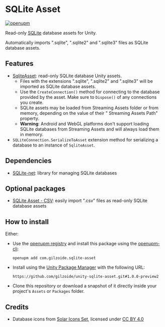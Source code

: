 # SQLite Asset

[![openupm](https://img.shields.io/npm/v/com.gilzoide.sqlite-asset?label=openupm&registry_uri=https://package.openupm.com)](https://openupm.com/packages/com.gilzoide.sqlite-asset/)

Read-only [SQLite](https://sqlite.org/) database assets for Unity.

Automatically imports ".sqlite", ".sqlite2" and ".sqlite3" files as SQLite database assets.

## Features

- [SqliteAsset](Runtime/SqliteAsset.cs): read-only SQLite database Unity assets.
    + Files with the extensions ".sqlite", ".sqlite2" and ".sqlite3" will be imported as SQLite database assets.
    + Use the `CreateConnection()` method for connecting to the database provided by the asset.
      Make sure to `Dispose()` of any connections you create.
    + SQLite assets may be loaded from Streaming Assets folder or from memory, depending on the value of their "
      Streaming Assets Path" property.
    + **Warning**: Android and WebGL platforms don't support loading SQLite databases from Streaming Assets and will
      always load them in memory.
- `SQLiteConnection.SerializeToAsset` extension method for serializing a database to an instance of `SqliteAsset`.

## Dependencies

- [SQLite-net](https://github.com/gilzoide/unity-sqlite-net): library for managing SQLite databases

## Optional packages

- [SQLite Asset - CSV](https://github.com/gilzoide/unity-sqlite-asset-csv): easily import ".csv" files as read-only
  SQLite database assets

## How to install

Either:

- Use the [openupm registry](https://openupm.com/) and install this package using
  the [openupm-cli](https://github.com/openupm/openupm-cli):
  ```
  openupm add com.gilzoide.sqlite-asset
  ```
- Install using the [Unity Package Manager](https://docs.unity3d.com/Manual/upm-ui-giturl.html) with the following URL:
  ```
  https://github.com/gilzoide/unity-sqlite-asset.git#1.0.0-preview2
  ```
- Clone this repository or download a snapshot of it directly inside your project's `Assets` or `Packages` folder.

## Credits

- Database icons from [Solar Icons Set](https://www.figma.com/community/file/1166831539721848736/solar-icons-set),
  licensed under [CC BY 4.0](https://creativecommons.org/licenses/by/4.0/)
